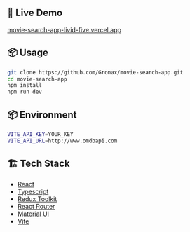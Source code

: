 ## 🚀 Live Demo
[movie-search-app-livid-five.vercel.app](https://movie-search-app-livid-five.vercel.app/)

## 📦️ Usage
```bash
git clone https://github.com/Gronax/movie-search-app.git
cd movie-search-app
npm install
npm run dev
```
## 📦️ Environment
```bash
VITE_API_KEY=YOUR_KEY
VITE_API_URL=http://www.omdbapi.com
```

## 🏗️ Tech Stack
- [React](https://reactjs.org)
- [Typescript](https://www.typescriptlang.org)
- [Redux Toolkit](https://redux-toolkit.js.org)
- [React Router](https://reactrouter.com/home)
- [Material UI](https://mui.com)
- [Vite](https://vite.dev/)
